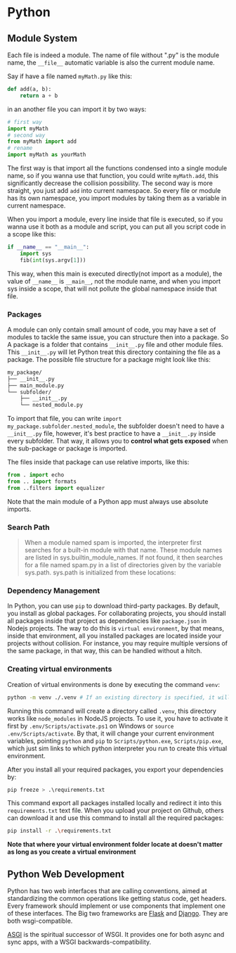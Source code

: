 # Python
## Module System
Each file is indeed a module. The name of file without ".py" is the module name, the `__file__` automatic variable is also the current module name.

Say if have a file named `myMath.py` like this:
```python
def add(a, b):
    return a + b
```

in an another file you can import it by two ways:
```python
# first way
import myMath 
# second way
from myMath import add
# rename
import myMath as yourMath
```
The first way is that import all the functions condensed into a single module name, so if you wanna use that function, you could write `myMath.add`, this significantly decrease the collision possibility. The second way is more straight, you just add `add` into current namespace. So every file or module has its own namespace, you import modules by taking them as a variable in current namespace.   

When you import a module, every line inside that file is executed, so if you wanna use it both as a module and script, you can put all you script code in a scope like this:  
```python
if __name__ == "__main__":
    import sys
    fib(int(sys.argv[1]))
```

This way, when this main is executed directly(not import as a module), the value of `__name__` is `__main__`, not the module name, and when you import sys inside a scope, that will not pollute the global namespace inside that file.


### Packages
A module can only contain small amount of code, you may have a set of modules to tackle the same issue, you can structure then into a package. So A package is a folder that contains `__init__.py` file and other module files. This `__init__.py` will let Python treat this directory containing the file as a package. 
The possible file structure for a package might look like this:  
```txt
my_package/
├── __init__.py
├── main_module.py
└── subfolder/
    ├── __init__.py
    └── nested_module.py
```

To import that file, you can write `import my_package.subfolder.nested_module`, the subfolder doesn't need to have a `__init__.py` file, however, it's best practice to have a `__init__.py` inside every subfolder. That way, it allows you to **control what gets exposed** when the sub-package or package is imported.

The files inside that package can use relative imports, like this:  
```python
from . import echo
from .. import formats
from ..filters import equalizer
```
Note that the main module of a Python app must always use absolute imports.

### Search Path

>   When a module named spam is imported, the interpreter first searches for a built-in module with that name. These module names are listed in sys.builtin_module_names. If not found, it then searches for a file named spam.py in a list of directories given by the variable sys.path. sys.path is initialized from these locations:

### Dependency Management

In Python, you can use `pip` to download third-party packages. By default, you install as global packages. For collaborating projects, you should install all packages inside that project as dependencies like `package.json` in Nodejs projects. The way to do this is `virtual environment`, by that means, inside that environment, all you installed packages are located inside your projects without collision. For instance, you may require multiple versions of the same package, in that way, this can be handled without a hitch. 

### Creating virtual environments

Creation of virtual environments is done by executing the command `venv`:  

```bash
python -m venv ./.venv # If an existing directory is specified, it will be re-used.
```

Running this command will create a directory called `.venv`, this directory works like `node_modules` in NodeJS projects. To use it, you have to activate it first by `.env/Scripts/activate.ps1` on Windows or `source .env/Scripts/activate`.  By that, it will change your current environment variables, pointing `python` and `pip` to `Scripts/python.exe`, `Scripts/pip.exe`, which just sim links to which python interpreter you run to create this virtual environment. 

After you install all your required packages, you export your dependencies by:  

```bash
pip freeze > .\requirements.txt
```

This command export all packages installed locally and redirect it into this `requirements.txt` text file. When you upload your project on Github, others can download it and use this command to install all the required packages:  

```bash
pip install -r .\requirements.txt
```

**Note that where your virtual environment folder locate at doesn't matter as long as you create a virtual environment**



## Python Web Development

Python has two web interfaces that are calling conventions, aimed at standardizing the common operations like getting status code, get  headers. Every framework should implement or use components that implement one of these interfaces. The Big two frameworks are [Flask](https://flask.palletsprojects.com/) and [Django](https://www.djangoproject.com/). They are both wsgi-compatible.  

[ASGI](https://asgi.readthedocs.io/en/latest/) is the spiritual successor of WSGI. It provides one for both async and sync apps, with a WSGI backwards-compatibility. 



